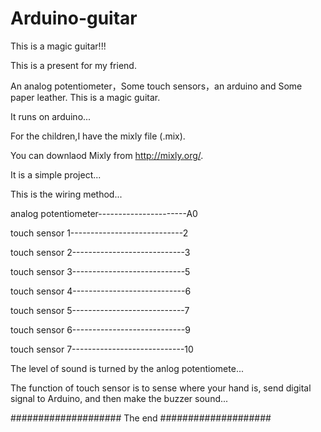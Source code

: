 # Arduino-guitar
This is a magic guitar!!!

This is a present for my friend.

An analog potentiometer，Some touch sensors，an arduino and Some paper leather.
This is a magic guitar.

It runs on arduino...

For the children,I have the mixly file (.mix).

You can downlaod Mixly from http://mixly.org/.

It is a simple project...

This is the wiring method...

analog potentiometer----------------------A0

touch sensor 1----------------------------2

touch sensor 2----------------------------3

touch sensor 3----------------------------5

touch sensor 4----------------------------6

touch sensor 5----------------------------7

touch sensor 6----------------------------9

touch sensor 7----------------------------10

The level of sound  is turned by the anlog potentiomete...

The function of touch sensor is to sense where your hand is, send digital signal to Arduino, and then make the buzzer sound...

#################### The end ####################
